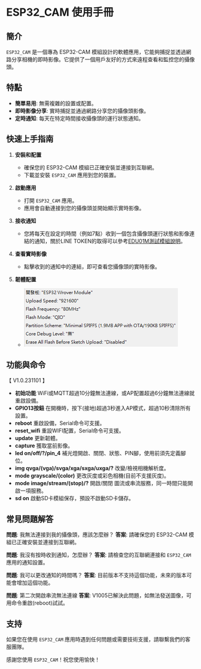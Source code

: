 # ESP32_CAM 使用手冊

## 簡介

`ESP32_CAM` 是一個專為 ESP32-CAM 模組設計的軟體應用，它能夠捕捉並透過網路分享相機的即時影像。它提供了一個用戶友好的方式來遠程查看和監控您的攝像頭。

## 特點

- **簡單易用**: 無需複雜的設置或配置。
- **即時影像分享**: 實時捕捉並通過網路分享您的攝像頭影像。
- **定時通知**: 每天在特定時間接收攝像頭的運行狀態通知。

## 快速上手指南

1. **安裝和配置**
   - 確保您的 ESP32-CAM 模組已正確安裝並連接到互聯網。
   - 下載並安裝 `ESP32_CAM` 應用到您的裝置。

2. **啟動應用**
   - 打開 `ESP32_CAM` 應用。
   - 應用會自動連接到您的攝像頭並開始顯示實時影像。

3. **接收通知**
   - 您將每天在設定的時間（例如7點）收到一個包含攝像頭運行狀態和影像連結的通知，關於LINE TOKEN的取得可以參考[EDU01M測試模組說明](https://github.com/cypswu/EDU01M_Demo/tree/master/Demo/%E6%95%B4%E5%90%88%E6%B8%AC%E8%A9%A6)。

4. **查看實時影像**
   - 點擊收到的通知中的連結，即可查看您攝像頭的實時影像。

5. **韌體配置**
   - ![Arduino 工具配置](Arduino開發版設置.png)


## 功能與命令

【 V1.0.231101 】
- **初始功能** WiFi或MQTT超過10分鐘無法連線，或AP配置超過6分鐘無法連線就重啟設備。
- **GPIO13按鈕** 在開機時，按下(接地)超過3秒進入AP模式，超過10秒清除所有設置。
- **reboot** 重啟設備，Serial命令可支援。
- **reset_wifi** 重設WIFI配置，Serial命令可支援。
- **update** 更新韌體。
- **capture** 獲取當前影像。
- **led on/off/?/pin_4** 補光燈開啟、關閉、狀態、PIN腳，使用前須先定義腳位。
- **img qvga/(vga)/svga/xga/sxga/uxga/?** 改變/檢視相機解析度。
- **mode grayscale/(color)** 更改灰度或彩色相機(目前不支援灰度)。
- **mode image/stream/(stop)/?** 開啟/關閉 圖流或串流服務，同一時間只能開啟一項服務。
- **sd on** 啟動SD卡模組保存，預設不啟動SD卡儲存。

## 常見問題解答

**問題**: 我無法連接到我的攝像頭，應該怎麼辦？
**答案**: 請確保您的 ESP32-CAM 模組已正確安裝並連接到互聯網。

**問題**: 我沒有按時收到通知，怎麼辦？
**答案**: 請檢查您的互聯網連接和 `ESP32_CAM` 應用的通知設置。

**問題**: 我可以更改通知的時間嗎？
**答案**: 目前版本不支持這個功能，未來的版本可能會增加這個功能。

**問題**: 第二次開啟串流無法連線
**答案**: V1005已解決此問題，如無法發送圖像，可用命令重啟(reboot)試試。

## 支持

如果您在使用 `ESP32_CAM` 應用時遇到任何問題或需要技術支援，請聯繫我們的客服團隊。

感謝您使用 `ESP32_CAM`！祝您使用愉快！
